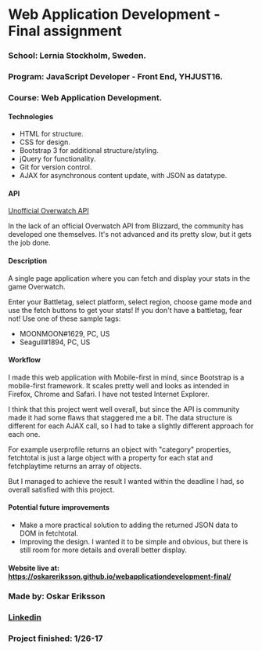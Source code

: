 # Web Application Development - Final assignment

### School: Lernia Stockholm, Sweden.

### Program: JavaScript Developer - Front End, YHJUST16.

### Course: Web Application Development.

#### Technologies

* HTML for structure.
* CSS for design.
* Bootstrap 3 for additional structure/styling.
* jQuery for functionality.
* Git for version control.
* AJAX for asynchronous content update, with JSON as datatype.

#### API

[Unofficial Overwatch API](https://api.lootbox.eu/documentation "Unofficial Overwatch API")

In the lack of an official Overwatch API from Blizzard, the community has developed one themselves. It's not advanced and its pretty slow, but it gets the job done.

#### Description

A single page application where you can fetch and display your stats in the game Overwatch.

Enter your Battletag, select platform, select region, choose game mode and use the fetch buttons to get your stats! If you don't have a battletag, fear not! Use one of these sample tags:

* MOONMOON#1629, PC, US
* Seagull#1894, PC, US

#### Workflow

I made this web application with Mobile-first in mind, since Bootstrap is a mobile-first framework. It scales pretty well and looks as intended in Firefox, Chrome and Safari. I have not tested Internet Explorer.

I think that this project went well overall, but since the API is community made it had some flaws that staggered me a bit. The data structure is different for each AJAX call, so I had to take a slightly different approach for each one.

For example userprofile returns an object with "category" properties, fetchtotal is just a large object with a property for each stat and fetchplaytime returns an array of objects.

But I managed to achieve the result I wanted within the deadline I had, so overall satisfied with this project.

#### Potential future improvements

* Make a more practical solution to adding the returned JSON data to DOM in fetchtotal.
* Improving the design. I wanted it to be simple and obvious, but there is still room for more details and overall better display.

#### Website live at: https://oskareriksson.github.io/webapplicationdevelopment-final/

### Made by: Oskar Eriksson

### [Linkedin](https://se.linkedin.com/in/oskar-eriksson-827748133 "Linkedin")

### Project finished: 1/26-17